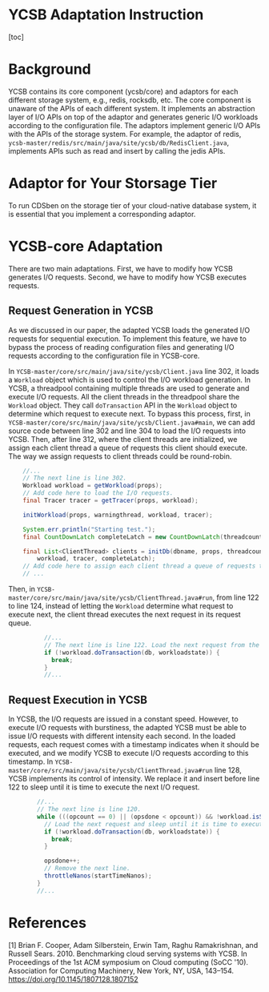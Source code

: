 # YCSB Adaptation Instruction

[toc]

# Background

YCSB contains its core component (ycsb/core) and adaptors for each different storage system, e.g., redis, rocksdb, etc. The core component is unaware of the APIs of each different system. It implements an abstraction layer of I/O APIs on top of the adaptor and generates generic I/O workloads according to the configuration file. The adaptors implement generic I/O APIs with the APIs of the storage system. For example, the adaptor of redis, ```ycsb-master/redis/src/main/java/site/ycsb/db/RedisClient.java```, implements APIs such as read and insert by calling the jedis APIs.

# Adaptor for Your Storsage Tier

To run CDSben on the storage tier of your cloud-native database system, it is essential that you implement a corresponding adaptor.

# YCSB-core Adaptation

There are two main adaptations. First, we have to modify how YCSB generates I/O requests. Second, we have to modify how YCSB executes requests.

## Request Generation in YCSB

As we discussed in our paper, the adapted YCSB loads the generated I/O requests for sequential execution. To implement this feature, we have to bypass the process of reading configuration files and generating I/O requests according to the configuration file in YCSB-core.

In ```YCSB-master/core/src/main/java/site/ycsb/Client.java``` line 302, it loads a ```Workload``` object which is used to control the I/O workload generation. In YCSB, a threadpool containing multiple threads are used to generate and execute I/O requests. All the client threads in the threadpool share the ```Workload``` object. They call ```doTransaction``` API in the ```Workload``` object to determine which request to execute next. To bypass this process, first, in ```YCSB-master/core/src/main/java/site/ycsb/Client.java#main```, we can add source code between line 302 and line 304 to load the I/O requests into YCSB. Then, after line 312, where the client threads are initialized, we assign each client thread a queue of requests this client should execute. The way we assign requests to client threads could be round-robin.
```java
    //...
    // The next line is line 302.
    Workload workload = getWorkload(props);
    // Add code here to load the I/O requests.
    final Tracer tracer = getTracer(props, workload);

    initWorkload(props, warningthread, workload, tracer);

    System.err.println("Starting test.");
    final CountDownLatch completeLatch = new CountDownLatch(threadcount);

    final List<ClientThread> clients = initDb(dbname, props, threadcount, targetperthreadperms,
        workload, tracer, completeLatch);
    // Add code here to assign each client thread a queue of requests to execute.
    // ...
```
Then, in ```YCSB-master/core/src/main/java/site/ycsb/ClientThread.java#run```, from line 122 to line 124, instead of letting the ```Workload``` determine what request to execute next, the client thread executes the next request in its request queue.
```java
          //...
          // The next line is line 122. Load the next request from the queue.
          if (!workload.doTransaction(db, workloadstate)) {
            break;
          }
          //...
```

## Request Execution in YCSB

In YCSB, the I/O requests are issued in a constant speed. However, to execute I/O requests with burstiness, the adapted YCSB must be able to issue I/O requests with different intensity each second. In the loaded requests, each request comes with a timestamp indicates when it should be executed, and we modify YCSB to execute I/O requests according to this timestamp. In ```YCSB-master/core/src/main/java/site/ycsb/ClientThread.java#run``` line 128, YCSB implements its control of intensity. We replace it and insert before line 122 to sleep until it is time to execute the next I/O request.
```java
        //...
        // The next line is line 120.
        while (((opcount == 0) || (opsdone < opcount)) && !workload.isStopRequested()) {
          // Load the next request and sleep until it is time to execute the loaded request.
          if (!workload.doTransaction(db, workloadstate)) {
            break;
          }

          opsdone++;
          // Remove the next line.
          throttleNanos(startTimeNanos);
        }
        //...
```

# References

[1] Brian F. Cooper, Adam Silberstein, Erwin Tam, Raghu Ramakrishnan, and Russell Sears. 2010. Benchmarking cloud serving systems with YCSB. In Proceedings of the 1st ACM symposium on Cloud computing (SoCC '10). Association for Computing Machinery, New York, NY, USA, 143–154. https://doi.org/10.1145/1807128.1807152
